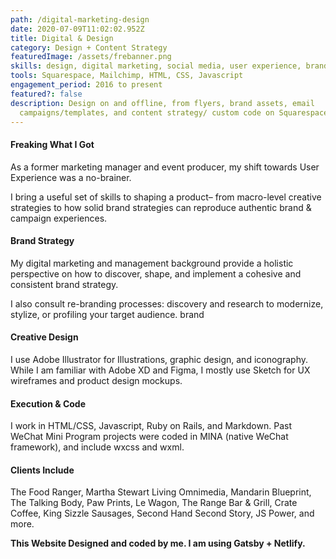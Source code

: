 ```yaml
---
path: /digital-marketing-design
date: 2020-07-09T11:02:02.952Z
title: Digital & Design
category: Design + Content Strategy
featuredImage: /assets/frebanner.png
skills: design, digital marketing, social media, user experience, brand strategy
tools: Squarespace, Mailchimp, HTML, CSS, Javascript
engagement_period: 2016 to present
featured?: false
description: Design on and offline, from flyers, brand assets, email
  campaigns/templates, and content strategy/ custom code on Squarespace.
---
```

#### Freaking What I Got

As a former marketing manager and event producer, my shift towards User Experience was a no-brainer.

I bring a useful set of skills to shaping a product– from macro-level creative strategies to how solid brand strategies can reproduce authentic brand & campaign experiences.

#### Brand Strategy 

My digital marketing and management background provide a holistic perspective on how to discover, shape, and implement a cohesive and consistent brand strategy.

I also consult re-branding processes: discovery and research to modernize, stylize, or profiling your target audience. brand

#### Creative Design 

I use Adobe Illustrator for Illustrations, graphic design, and iconography. While I am familiar with Adobe XD and Figma, I mostly use Sketch for UX wireframes and product design mockups.

#### Execution & Code

I work in HTML/CSS, Javascript, Ruby on Rails, and Markdown. Past WeChat Mini Program projects were coded in MINA (native WeChat framework), and include wxcss and wxml.

#### Clients Include 

The Food Ranger, Martha Stewart Living Omnimedia, Mandarin Blueprint, The Talking Body, Paw Prints, Le Wagon, The Range Bar & Grill, Crate Coffee, King Sizzle Sausages, Second Hand Second Story, JS Power, and more.

**This Website Designed and coded by me. I am using Gatsby + Netlify.**